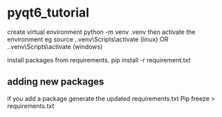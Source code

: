 # pyqt6_tutorial

create virtual environment
python -m venv .venv
then activate the environment
eg source .\.venv\Scripts\activate (linux)
OR .\.venv\Scripts\activate (windows)

install packages from requirements.
pip install -r requirement.txt

## adding new packages

if you add a package generate the updated requirements.txt
Pip freeze > requirements.txt
